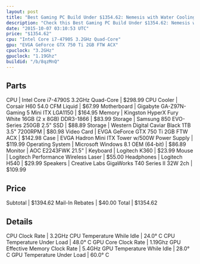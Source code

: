 ```yaml
---
layout: post
title: "Best Gaming PC Build Under $1354.62: Nemesis with Water Cooling"
description: "Check this Best Gaming PC Build Under $1354.62: Nemesis with Water Cooling. CPU: Intel Core i7-4790S 3.2GHz Quad-Core, CPU Cooler: Corsair H60 54.0 CFM Liquid, Motherboard"
date: "2015-10-07 03:10:53 UTC"
price: "$1354.62"
cpu: "Intel Core i7-4790S 3.2GHz Quad-Core"
gpu: "EVGA GeForce GTX 750 Ti 2GB FTW ACX"
cpuclock: "3.2GHz"
gpuclock: "1.19Ghz"
buildid: "/b/8qzMnQ"
---
```


## Parts

CPU | Intel Core i7-4790S 3.2GHz Quad-Core | $298.99
CPU Cooler | Corsair H60 54.0 CFM Liquid | $67.99
Motherboard | Gigabyte GA-Z97N-Gaming 5 Mini ITX LGA1150 | $164.95
Memory | Kingston HyperX Fury White 16GB (2 x 8GB) DDR3-1866 | $83.99
Storage | Samsung 850 EVO-Series 250GB 2.5" SSD | $88.89
Storage | Western Digital Caviar Black 1TB 3.5" 7200RPM | $80.98
Video Card | EVGA GeForce GTX 750 Ti 2GB FTW ACX | $142.98
Case | EVGA Hadron Mini ITX Tower w/500W Power Supply | $119.99
Operating System | Microsoft Windows 8.1 OEM (64-bit) | $86.89
Monitor | AOC E2243FWK 21.5" | 
Keyboard | Logitech K360 | $23.99
Mouse | Logitech Performance Wireless Laser | $55.00
Headphones | Logitech H540 | $29.99
Speakers | Creative Labs GigaWorks T40 Series II 32W 2ch | $109.99

## Price

Subtotal | $1394.62
Mail-In Rebates | $40.00
Total | $1354.62

## Details

CPU Clock Rate | 3.2GHz
CPU Temperature While Idle | 24.0° C
CPU Temperature Under Load | 48.0° C
GPU Core Clock Rate | 1.19Ghz
GPU Effective Memory Clock Rate | 5.4GHz
GPU Temperature While Idle | 28.0° C
GPU Temperature Under Load | 60.0° C